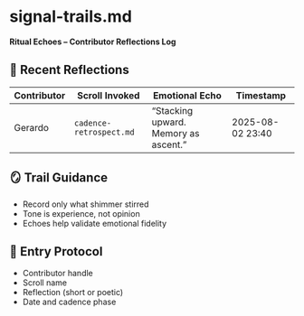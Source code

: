 # signal-trails.md  
**Ritual Echoes – Contributor Reflections Log**

## 🌌 Recent Reflections

| Contributor | Scroll Invoked           | Emotional Echo               | Timestamp             |
|-------------|--------------------------|-------------------------------|------------------------|
| Gerardo     | `cadence-retrospect.md`  | “Stacking upward. Memory as ascent.” | 2025-08-02 23:40 |

## 🪞 Trail Guidance  
- Record only what shimmer stirred  
- Tone is experience, not opinion  
- Echoes help validate emotional fidelity

## 📜 Entry Protocol  
- Contributor handle  
- Scroll name  
- Reflection (short or poetic)  
- Date and cadence phase

